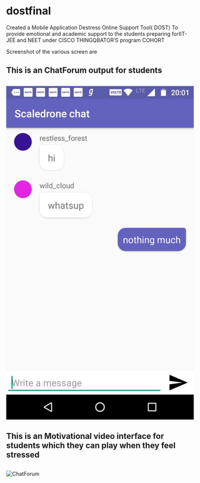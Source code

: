 
# dostfinal
Created a Mobile Application Destress Online Support Tool( DOST)
To provide emotional and academic support to the students preparing forIIT-JEE and NEET under CISCO THINGQBATOR’S program COHORT


Screenshot of the various screen are
## This is an ChatForum output for students <h2> 
![ChatForum](/images/image3.jpg)
  
## This is an Motivational video interface  for students which they can play when they feel stressed <h2> 
![ChatForum](/images/video.jpg)

